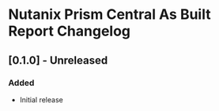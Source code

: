 # Nutanix Prism Central As Built Report Changelog

## [0.1.0] - Unreleased
### Added
- Initial release